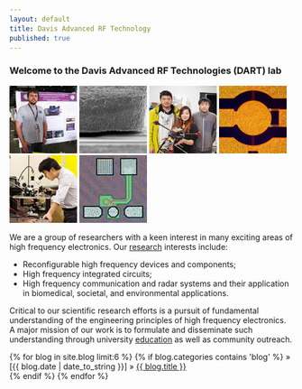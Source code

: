 ```yaml
---
layout: default
title: Davis Advanced RF Technology
published: true
---
```



### Welcome to the Davis Advanced RF Technologies (DART) lab
<!---
<img src="/images/gallery.gif" width="300px" style="float:right; margin-top:10px; margin-left:15px;">
-->

![Drone](images/daniel_s.jpg "Logo Title Text 1") ![Drone](images/mems1_s.jpg "Logo Title Text 1") ![Drone](images/drone_s.jpg "Logo Title Text 1") ![Drone](images/mems2_s.jpg "Logo Title Text 1") ![Drone](images/liu_s.jpg "Logo Title Text 1") ![Drone](images/osc_s.jpg "Logo Title Text 1")

We are a group of researchers with a keen interest in many exciting areas of high frequency electronics. Our [research](/research/) interests include:

- Reconfigurable high frequency devices and components;
- High frequency integrated circuits;
- High frequency communication and radar systems and their application in biomedical, societal, and environmental applications.

Critical to our scientific research efforts is a pursuit of fundamental understanding of the engineering principles of high frequency electronics. A major mission of our work is to formulate and disseminate such understanding through university [education](/education/) as well as community outreach.
<!---
The DART lab is housed in Kemper Hall on the beautiful UC Davis campus. The lab is affiliated with the Davis Millimeter-wave Research Center (DMRC). The DMRC is broadly focused on fostering millimeter wave technology for wireless communications, radar, sensing, and imaging systems.
-->

<!--
<div class="alert alert-danger">
    A postdoc researcher position is available. More details can be found <a href="/people/postdoc-cm.html"> here </a>.
</div>
-->
<!---
<div class="alert alert-info">
    A Ph.D. position is available for Fall 2017. Strong analytical capabilities and a background in analog and/or radio frequency IC are preferred.
</div>
<!---
#### A postdoc researcher position is available for 2016. More details can be found [here](/postdoccm.html).

We are always looking for motivated students and researchers to join the group. Read [more](/joiningdart.html) if you are interested.
-->

<p>
{% for blog in site.blog limit:6 %}
  {% if blog.categories contains 'blog' %}
      » [{{ blog.date | date_to_string }}] » <a href="{{ blog.url }}" title="{{ blog.title }}">{{ blog.title }}</a><br>
    {% endif %}
  {% endfor %}
</p>
